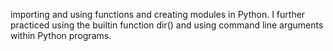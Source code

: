 importing and using functions and creating modules in Python. I further practiced using the builtin function dir() and using command line arguments within Python programs.
